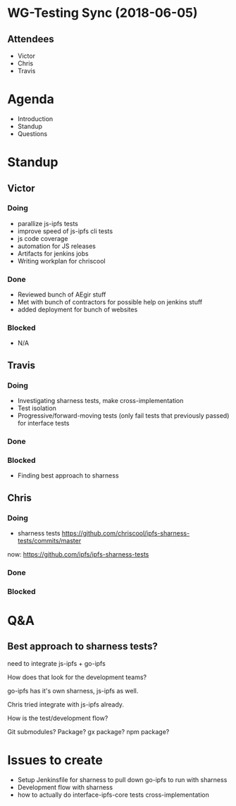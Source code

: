 # WG-Testing Sync (2018-06-05)

## Attendees
- Victor
- Chris
- Travis

# Agenda

- Introduction
- Standup
- Questions

# Standup

## Victor
### Doing
- parallize js-ipfs tests
- improve speed of js-ipfs cli tests
- js code coverage
- automation for JS releases
- Artifacts for jenkins jobs
- Writing workplan for chriscool
### Done
- Reviewed bunch of AEgir stuff
- Met with bunch of contractors for possible help on jenkins stuff
- added deployment for bunch of websites
### Blocked
- N/A

## Travis
### Doing
- Investigating sharness tests, make cross-implementation
- Test isolation
- Progressive/forward-moving tests (only fail tests that previously passed) for interface tests
### Done
### Blocked
- Finding best approach to sharness

## Chris
### Doing
- sharness tests https://github.com/chriscool/ipfs-sharness-tests/commits/master

now: https://github.com/ipfs/ipfs-sharness-tests

### Done
### Blocked

# Q&A

## Best approach to sharness tests?

need to integrate js-ipfs + go-ipfs

How does that look for the development teams?

go-ipfs has it's own sharness, js-ipfs as well.

Chris tried integrate with js-ipfs already.

How is the test/development flow?

Git submodules? Package? gx package? npm package?

## 

# Issues to create

- Setup Jenkinsfile for sharness to pull down go-ipfs to run with sharness
- Development flow with sharness
- how to actually do interface-ipfs-core tests cross-implementation

